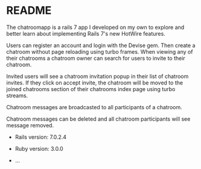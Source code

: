 # README

The chatroomapp is a rails 7 app I developed on my own to explore and better learn about implementing Rails 7's new HotWire features. 

Users can register an account and login with the Devise gem. Then create a chatroom without page reloading using turbo frames. When viewing any of their chatrooms a chatroom owner can search for users to invite to their chatroom. 

Invited users will see a chatroom invitation popup in their list of chatroom invites. If they click on accept invite, the chatroom will be moved to the joined chatrooms section of their chatrooms index page using turbo streams.

Chatroom messages are broadcasted to all participants of a chatroom.

Chatroom messages can be deleted and all chatroom participants will see message removed.

* Rails version: 7.0.2.4

* Ruby version: 3.0.0

* ...
